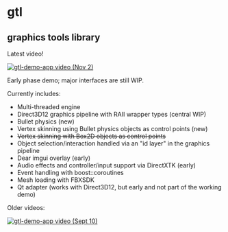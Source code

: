 # gtl
## graphics tools library

Latest video!

[![gtl-demo-app video (Nov 2)](https://img.youtube.com/vi/upi3QPKA6xA/0.jpg)](https://youtu.be/upi3QPKA6xA)

Early phase demo; major interfaces are still WIP.

Currently includes:
* Multi-threaded engine
* Direct3D12 graphics pipeline with RAII wrapper types (central WIP)
* Bullet physics (new)
* Vertex skinning using Bullet physics objects as control points (new)
* ~~Vertex skinning with Box2D objects as control points~~
* Object selection/interaction handled via an "id layer" in the graphics pipeline
* Dear imgui overlay (early)
* Audio effects and controller/input support via DirectXTK (early)
* Event handling with boost::coroutines
* Mesh loading with FBXSDK
* Qt adapter (works with Direct3D12, but early and not part of the working demo)

Older videos:

[![gtl-demo-app video (Sept 10)](https://img.youtube.com/vi/XNLS5wE2rkA/0.jpg)](https://youtu.be/XNLS5wE2rkA)
